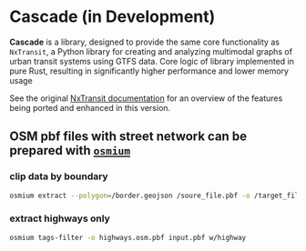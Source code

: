 # Cascade (in Development)

**Cascade** is a library, designed to provide
the same core functionality as `NxTransit`,
a Python library for creating and analyzing
multimodal graphs of urban transit systems using GTFS data.
Core logic of library implemented in pure Rust, resulting in
significantly higher performance and lower memory usage

See the original [NxTransit documentation](https://nxtransit.readthedocs.io/en/latest/) for an overview of the features being ported and enhanced in this version.

## OSM pbf files with street network can be prepared with [`osmium`](https://osmcode.org/osmium-tool/)

### clip data by boundary

```bash
osmium extract --polygon=/border.geojson /soure_file.pbf -o /target_file.pbf
```

### extract highways only

```bash
osmium tags-filter -o highways.osm.pbf input.pbf w/highway
```
